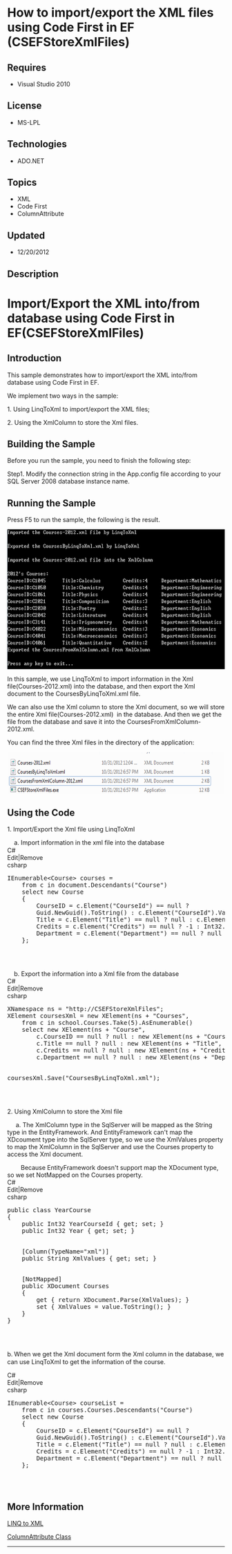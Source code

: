 # How to import/export the XML files using Code First in EF (CSEFStoreXmlFiles)
## Requires
- Visual Studio 2010
## License
- MS-LPL
## Technologies
- ADO.NET
## Topics
- XML
- Code First
- ColumnAttribute
## Updated
- 12/20/2012
## Description

<h1>Import/Export the XML into/from database using Code First in EF(CSEFStoreXmlFiles)</h1>
<h2>Introduction</h2>
<p class="MsoNormal">This sample demonstrates how to import/export the XML into/from database using Code First in EF.
</p>
<p class="MsoNormal">We implement two ways in the sample: </p>
<p class="MsoNormal">1. Using LinqToXml to import/export the XML files; </p>
<p class="MsoNormal">2. Using the XmlColumn to store the Xml files. </p>
<h2>Building the Sample</h2>
<p class="MsoNormal">Before you run the sample, you need to finish the following step:</p>
<p class="MsoNormal">Step1. Modify the connection string in the App.config file according to your SQL Server 2008 database instance name.</p>
<h2>Running the Sample</h2>
<p class="MsoNormal">Press F5 to run the sample, the following is the result.</p>
<p class="MsoNormal"><span style=""><img src="73134-image.png" alt="" width="633" height="324" align="middle">
</span></p>
<p class="MsoNormal">In this sample, we use LinqToXml to import information in the Xml file(Courses-2012.xml) into the database, and then export the Xml document to the CoursesByLinqToXml.xml file.</p>
<p class="MsoNormal">We can also use the Xml column to store the Xml document, so we will store the entire Xml file(Courses-2012.xml)
<span style="">&nbsp;</span>in the database. And then we get the file from the database and save it into the CoursesFromXmlColumn-2012.xml.</p>
<p class="MsoNormal">You can find the three Xml files in the directory of the application:</p>
<p class="MsoNormal"><span style=""><img src="73135-image.png" alt="" width="618" height="98" align="middle">
</span></p>
<h2>Using the Code</h2>
<p class="MsoNormal" style="margin-bottom:0in; margin-bottom:.0001pt; line-height:normal; text-autospace:none">
1. Import/Export the Xml file using LinqToXml</p>
<p class="MsoNormal" style="margin-bottom:0in; margin-bottom:.0001pt; line-height:normal; text-autospace:none">
<span style="">&nbsp;&nbsp;&nbsp; </span>a. Import information in the xml file into the database<span style="font-size:9.5pt; font-family:Consolas; color:green">
</span></p>
<div class="scriptcode">
<div class="pluginEditHolder" pluginCommand="mceScriptCode">
<div class="title"><span>C#</span></div>
<div class="pluginLinkHolder"><span class="pluginEditHolderLink">Edit</span>|<span class="pluginRemoveHolderLink">Remove</span>
</div>
<span class="hidden">csharp</span>

<pre id="codePreview" class="csharp">
IEnumerable&lt;Course&gt; courses = 
&nbsp;&nbsp;&nbsp;&nbsp;from c in document.Descendants(&quot;Course&quot;)
&nbsp;&nbsp;&nbsp; select new Course
&nbsp;&nbsp;&nbsp; {
&nbsp;&nbsp;&nbsp;&nbsp;&nbsp;&nbsp;&nbsp; CourseID = c.Element(&quot;CourseId&quot;) == null ? 
&nbsp;&nbsp;&nbsp;&nbsp;&nbsp;&nbsp;&nbsp;&nbsp;Guid.NewGuid().ToString() : c.Element(&quot;CourseId&quot;).Value,
&nbsp;&nbsp;&nbsp;&nbsp;&nbsp;&nbsp;&nbsp; Title = c.Element(&quot;Title&quot;) == null ? null : c.Element(&quot;Title&quot;).Value,
&nbsp;&nbsp;&nbsp;&nbsp;&nbsp;&nbsp;&nbsp; Credits = c.Element(&quot;Credits&quot;) == null ? -1 : Int32.Parse(c.Element(&quot;Credits&quot;).Value) ,
&nbsp;&nbsp;&nbsp;&nbsp;&nbsp;&nbsp;&nbsp; Department = c.Element(&quot;Department&quot;) == null ? null : c.Element(&quot;Department&quot;).Value
&nbsp;&nbsp;&nbsp; };

</pre>
</div>
</div>
<div class="endscriptcode">&nbsp;</div>
<p class="MsoNormal" style="margin-bottom:0in; margin-bottom:.0001pt; line-height:normal; text-autospace:none">
<span style="">&nbsp;&nbsp;&nbsp; </span>b. Export the information into a Xml file from the database
</p>
<div class="scriptcode">
<div class="pluginEditHolder" pluginCommand="mceScriptCode">
<div class="title"><span>C#</span></div>
<div class="pluginLinkHolder"><span class="pluginEditHolderLink">Edit</span>|<span class="pluginRemoveHolderLink">Remove</span>
</div>
<span class="hidden">csharp</span>

<pre id="codePreview" class="csharp">
XNamespace ns = &quot;http://CSEFStoreXmlFiles&quot;;
XElement coursesXml = new XElement(ns &#43; &quot;Courses&quot;,
&nbsp;&nbsp;&nbsp; from c in school.Courses.Take(5).AsEnumerable()
&nbsp;&nbsp;&nbsp; select new XElement(ns &#43; &quot;Course&quot;,
&nbsp;&nbsp;&nbsp;&nbsp;&nbsp;&nbsp;&nbsp; c.CourseID == null ? null : new XElement(ns &#43; &quot;CourseID&quot;, c.CourseID),
&nbsp;&nbsp;&nbsp;&nbsp;&nbsp;&nbsp;&nbsp; c.Title == null ? null : new XElement(ns &#43; &quot;Title&quot;, c.Title),
&nbsp;&nbsp;&nbsp;&nbsp;&nbsp;&nbsp;&nbsp; c.Credits == null ? null : new XElement(ns &#43; &quot;Credits&quot;, c.Credits),
&nbsp;&nbsp;&nbsp;&nbsp;&nbsp;&nbsp;&nbsp; c.Department == null ? null : new XElement(ns &#43; &quot;Department&quot;, c.Department)));


coursesXml.Save(&quot;CoursesByLinqToXml.xml&quot;);

</pre>
</div>
</div>
<div class="endscriptcode">&nbsp;</div>
<p class="MsoNormal" style="margin-bottom:0in; margin-bottom:.0001pt; line-height:normal; text-autospace:none">
2. Using XmlColumn to store the Xml file</p>
<p class="MsoNormal" style="margin-bottom:0in; margin-bottom:.0001pt; line-height:normal; text-autospace:none">
<span style="">&nbsp;</span><span style="">&nbsp;&nbsp;&nbsp; </span>a. The XmlColumn type in the SqlServer will be mapped as the String type in the EntityFramework. And EntityFramework can't map the XDcoument type into the SqlServer type, so we use the XmlValues property to map
 the XmlColumn in the SqlServer and use the Courses property to access the Xml document.
</p>
<p class="MsoNormal" style="margin-bottom:0in; margin-bottom:.0001pt; line-height:normal; text-autospace:none">
<span style="">&nbsp;&nbsp;&nbsp;&nbsp;&nbsp;&nbsp;&nbsp; </span>Because EntityFramework doesn't support map the XDocument type, so we set NotMapped on the Courses property.</p>
<div class="scriptcode">
<div class="pluginEditHolder" pluginCommand="mceScriptCode">
<div class="title"><span>C#</span></div>
<div class="pluginLinkHolder"><span class="pluginEditHolderLink">Edit</span>|<span class="pluginRemoveHolderLink">Remove</span>
</div>
<span class="hidden">csharp</span>

<pre id="codePreview" class="csharp">
public class YearCourse
{
&nbsp;&nbsp;&nbsp; public Int32 YearCourseId { get; set; }
&nbsp;&nbsp;&nbsp; public Int32 Year { get; set; }


&nbsp;&nbsp;&nbsp; [Column(TypeName=&quot;xml&quot;)]
&nbsp;&nbsp;&nbsp; public String XmlValues { get; set; }


&nbsp;&nbsp;&nbsp; [NotMapped]
&nbsp;&nbsp;&nbsp; public XDocument Courses
&nbsp;&nbsp;&nbsp; {
&nbsp;&nbsp;&nbsp;&nbsp; &nbsp;&nbsp;&nbsp;get { return XDocument.Parse(XmlValues); }
&nbsp;&nbsp;&nbsp;&nbsp;&nbsp;&nbsp;&nbsp; set { XmlValues = value.ToString(); }
&nbsp;&nbsp;&nbsp; }
}

</pre>
</div>
</div>
<div class="endscriptcode">&nbsp;</div>
<p class="MsoNormal" style="margin-bottom:0in; margin-bottom:.0001pt; line-height:normal; text-autospace:none">
</p>
<p class="MsoNormal">b.<span style="font-size:9.5pt; line-height:115%; font-family:Consolas">
</span>When we get the Xml document form the Xml column in the database, we can use LinqToXml to get the information of the course.</p>
<div class="scriptcode">
<div class="pluginEditHolder" pluginCommand="mceScriptCode">
<div class="title"><span>C#</span></div>
<div class="pluginLinkHolder"><span class="pluginEditHolderLink">Edit</span>|<span class="pluginRemoveHolderLink">Remove</span>
</div>
<span class="hidden">csharp</span>

<pre id="codePreview" class="csharp">
IEnumerable&lt;Course&gt; courseList = 
&nbsp;&nbsp;&nbsp;&nbsp;from c in courses.Courses.Descendants(&quot;Course&quot;)
&nbsp;&nbsp;&nbsp; select new Course
&nbsp;&nbsp;&nbsp; {
&nbsp;&nbsp;&nbsp;&nbsp;&nbsp;&nbsp;&nbsp; CourseID = c.Element(&quot;CourseId&quot;) == null ? 
&nbsp;&nbsp;&nbsp;&nbsp;&nbsp;&nbsp;&nbsp;&nbsp;Guid.NewGuid().ToString() : c.Element(&quot;CourseId&quot;).Value,
&nbsp;&nbsp;&nbsp; &nbsp;&nbsp;&nbsp;&nbsp;Title = c.Element(&quot;Title&quot;) == null ? null : c.Element(&quot;Title&quot;).Value,
&nbsp;&nbsp;&nbsp;&nbsp;&nbsp;&nbsp;&nbsp; Credits = c.Element(&quot;Credits&quot;) == null ? -1 : Int32.Parse(c.Element(&quot;Credits&quot;).Value),
&nbsp;&nbsp;&nbsp;&nbsp;&nbsp;&nbsp;&nbsp; Department = c.Element(&quot;Department&quot;) == null ? null : c.Element(&quot;Department&quot;).Value
&nbsp;&nbsp;&nbsp; };

</pre>
</div>
</div>
<div class="endscriptcode">&nbsp;</div>
<h2>More Information</h2>
<p class="MsoNormal"><span class="MsoHyperlink"><a href="http://msdn.microsoft.com/en-us/library/bb387098.aspx">LINQ to XML</a>
</span></p>
<p class="MsoNormal"><span class="MsoHyperlink"><a href="http://msdn.microsoft.com/en-us/library/system.componentmodel.dataannotations.columnattribute%28v=VS.103%29.aspx"><span class="SpellE">ColumnAttribute</span> Class</a>
</span></p>
<hr>
<div><a href="http://go.microsoft.com/?linkid=9759640" style="margin-top:3px"><img alt="" src="http://bit.ly/onecodelogo">
</a></div>
